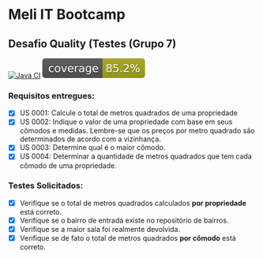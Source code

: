 # Meli IT Bootcamp

## Desafio Quality (Testes (Grupo 7)

[![Java CI](https://github.com/dsnunes07/bootcamp-desafio-quality/actions/workflows/maven.yml/badge.svg)](https://github.com/dsnunes07/bootcamp-desafio-quality/actions/workflows/maven.yml)
[![Coverage](.github/badges/jacoco.svg)](https://github.com/dsnunes07/bootcamp-desafio-quality/actions/workflows/maven.yml)

### Requisitos entregues:

- [x] US 0001: Calcule o total de metros quadrados de uma propriedade
- [x] US 0002: Indique o valor de uma propriedade com base em seus cômodos e medidas. Lembre-se que os preços por metro quadrado são determinados de acordo com a vizinhança.
- [x] US 0003: Determine qual é o maior cômodo.
- [x] US 0004: Determinar a quantidade de metros quadrados que tem cada cômodo de uma propriedade.

### Testes Solicitados:
- [x] Verifique se o total de metros quadrados calculados **por propriedade** está correto.
- [x] Verifique se o bairro de entrada existe no repositório de bairros.
- [x] Verifique se a maior sala foi realmente devolvida.
- [x] Verifique se de fato o total de metros quadrados **por cômodo** está correto.
